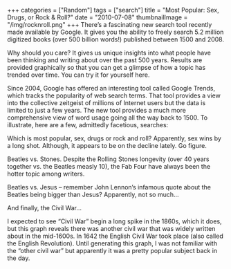 +++
categories = ["Random"]
tags = ["search"]
title = "Most Popular: Sex, Drugs, or Rock & Roll?"
date = "2010-07-08"
thumbnailImage = "/img/rocknroll.png"
+++
There’s a fascinating new search tool recently made available by Google. It gives you the ability to freely search 5.2 million digitized books (over 500 billion words!) published between 1500 and 2008.
<!--more-->
Why should you care? It gives us unique insights into what people have been thinking and writing about over the past 500 years. Results are provided graphically so that you can get a glimpse of how a topic has trended over time. You can try it for yourself here.

Since 2004, Google has offered an interesting tool called Google Trends, which tracks the popularity of web search terms. That tool provides a view into the collective zeitgeist of millions of Internet users but the data is limited to just a few years. The new tool provides a much more comprehensive view of word usage going all the way back to 1500. To illustrate, here are a few, admittedly facetious, searches:

Which is most popular, sex, drugs or rock and roll? Apparently, sex wins by a long shot. Although, it appears to be on the decline lately. Go figure.

Beatles vs. Stones. Despite the Rolling Stones longevity (over 40 years together vs. the Beatles measly 10), the Fab Four have always been the hotter topic among writers.

Beatles vs. Jesus – remember John Lennon’s infamous quote about the Beatles being bigger than Jesus? Apparently, not so much…

And finally, the Civil War…

I expected to see “Civil War” begin a long spike in the 1860s, which it does, but this graph reveals there was another civil war that was widely written about in the mid-1600s. In 1642 the English Civil War took place (also called the English Revolution). Until generating this graph, I was not familiar with the “other civil war” but apparently it was a pretty popular subject back in the day.
